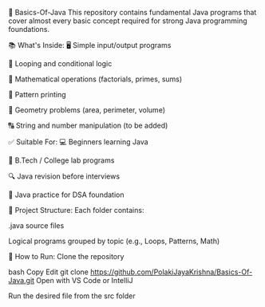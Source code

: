 🧠 Basics-Of-Java
This repository contains fundamental Java programs that cover almost every basic concept required for strong Java programming foundations.

📚 What's Inside:
🖥️ Simple input/output programs

🔁 Looping and conditional logic

🧮 Mathematical operations (factorials, primes, sums)

📐 Pattern printing

🧱 Geometry problems (area, perimeter, volume)

🔠 String and number manipulation (to be added)

✅ Suitable For:
💻 Beginners learning Java

🏫 B.Tech / College lab programs

🔍 Java revision before interviews

📘 Java practice for DSA foundation

📂 Project Structure:
Each folder contains:

.java source files

Logical programs grouped by topic (e.g., Loops, Patterns, Math)

🚀 How to Run:
Clone the repository

bash
Copy
Edit
git clone https://github.com/PolakiJayaKrishna/Basics-Of-Java.git
Open with VS Code or IntelliJ

Run the desired file from the src folder

